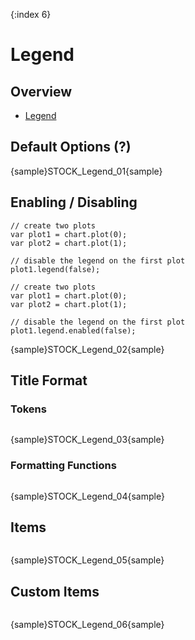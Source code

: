 {:index 6}

# Legend

## Overview

* [Legend](../Common_Settings/Legend/Overview)

## Default Options (?)

{sample}STOCK\_Legend\_01{sample}

## Enabling / Disabling

```
// create two plots
var plot1 = chart.plot(0);
var plot2 = chart.plot(1);

// disable the legend on the first plot
plot1.legend(false);
```

```
// create two plots
var plot1 = chart.plot(0);
var plot2 = chart.plot(1);

// disable the legend on the first plot
plot1.legend.enabled(false);
```

{sample}STOCK\_Legend\_02{sample}

## Title Format

### Tokens

```

```
{sample}STOCK\_Legend\_03{sample}

### Formatting Functions

```

```
{sample}STOCK\_Legend\_04{sample}

## Items

```

```
{sample}STOCK\_Legend\_05{sample}


## Custom Items

```

```
{sample}STOCK\_Legend\_06{sample}